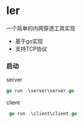 # ler
一个简单的内网穿透工具实现 
- 基于go实现
- 支持TCP协议



### 启动
server
```go
go run .\server\server.go    
```

client
```go
 go run .\client\client.go   
```




